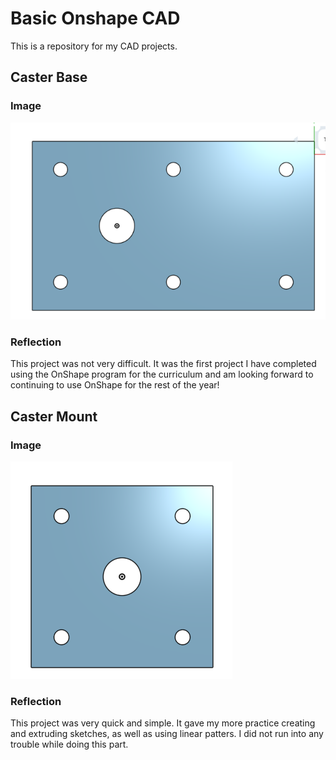 # Basic Onshape CAD
This is a repository for my CAD projects.

## Caster Base
### Image
![CasterBase](images/CasterBase.jpg)
### Reflection
This project was not very difficult. It was the first project I have completed using the OnShape program for the curriculum and am looking forward to continuing to use OnShape for the rest of the year!

## Caster Mount
### Image 
![CasterMount](images/CasterMount.jpg)
### Reflection
This project was very quick and simple. It gave my more practice creating and extruding sketches, as well as using linear patters. I did not run into any trouble while doing this part. 
